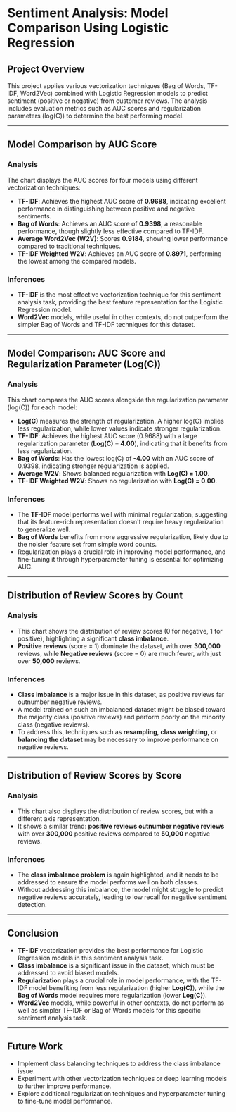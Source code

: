 # Sentiment Analysis: Model Comparison Using Logistic Regression

## Project Overview
This project applies various vectorization techniques (Bag of Words, TF-IDF, Word2Vec) combined with Logistic Regression models to predict sentiment (positive or negative) from customer reviews. The analysis includes evaluation metrics such as AUC scores and regularization parameters (log(C)) to determine the best performing model.

---

## Model Comparison by AUC Score

### Analysis
The chart displays the AUC scores for four models using different vectorization techniques:
- **TF-IDF**: Achieves the highest AUC score of **0.9688**, indicating excellent performance in distinguishing between positive and negative sentiments.
- **Bag of Words**: Achieves an AUC score of **0.9398**, a reasonable performance, though slightly less effective compared to TF-IDF.
- **Average Word2Vec (W2V)**: Scores **0.9184**, showing lower performance compared to traditional techniques.
- **TF-IDF Weighted W2V**: Achieves an AUC score of **0.8971**, performing the lowest among the compared models.

### Inferences
- **TF-IDF** is the most effective vectorization technique for this sentiment analysis task, providing the best feature representation for the Logistic Regression model.
- **Word2Vec** models, while useful in other contexts, do not outperform the simpler Bag of Words and TF-IDF techniques for this dataset.

---

## Model Comparison: AUC Score and Regularization Parameter (Log(C))

### Analysis
This chart compares the AUC scores alongside the regularization parameter (log(C)) for each model:
- **Log(C)** measures the strength of regularization. A higher log(C) implies less regularization, while lower values indicate stronger regularization.
- **TF-IDF**: Achieves the highest AUC score (0.9688) with a large regularization parameter (**Log(C) = 4.00**), indicating that it benefits from less regularization.
- **Bag of Words**: Has the lowest log(C) of **-4.00** with an AUC score of 0.9398, indicating stronger regularization is applied.
- **Average W2V**: Shows balanced regularization with **Log(C) = 1.00**.
- **TF-IDF Weighted W2V**: Shows no regularization with **Log(C) = 0.00**.

### Inferences
- The **TF-IDF** model performs well with minimal regularization, suggesting that its feature-rich representation doesn't require heavy regularization to generalize well.
- **Bag of Words** benefits from more aggressive regularization, likely due to the noisier feature set from simple word counts.
- Regularization plays a crucial role in improving model performance, and fine-tuning it through hyperparameter tuning is essential for optimizing AUC.

---

## Distribution of Review Scores by Count

### Analysis
- This chart shows the distribution of review scores (0 for negative, 1 for positive), highlighting a significant **class imbalance**.
- **Positive reviews** (score = 1) dominate the dataset, with over **300,000** reviews, while **Negative reviews** (score = 0) are much fewer, with just over **50,000** reviews.

### Inferences
- **Class imbalance** is a major issue in this dataset, as positive reviews far outnumber negative reviews.
- A model trained on such an imbalanced dataset might be biased toward the majority class (positive reviews) and perform poorly on the minority class (negative reviews).
- To address this, techniques such as **resampling**, **class weighting**, or **balancing the dataset** may be necessary to improve performance on negative reviews.

---

## Distribution of Review Scores by Score

### Analysis
- This chart also displays the distribution of review scores, but with a different axis representation.
- It shows a similar trend: **positive reviews outnumber negative reviews** with over **300,000** positive reviews compared to **50,000** negative reviews.

### Inferences
- The **class imbalance problem** is again highlighted, and it needs to be addressed to ensure the model performs well on both classes.
- Without addressing this imbalance, the model might struggle to predict negative reviews accurately, leading to low recall for negative sentiment detection.

---

## Conclusion

- **TF-IDF** vectorization provides the best performance for Logistic Regression models in this sentiment analysis task.
- **Class imbalance** is a significant issue in the dataset, which must be addressed to avoid biased models.
- **Regularization** plays a crucial role in model performance, with the TF-IDF model benefiting from less regularization (higher **Log(C)**), while the **Bag of Words** model requires more regularization (lower **Log(C)**).
- **Word2Vec** models, while powerful in other contexts, do not perform as well as simpler TF-IDF or Bag of Words models for this specific sentiment analysis task.

---

## Future Work
- Implement class balancing techniques to address the class imbalance issue.
- Experiment with other vectorization techniques or deep learning models to further improve performance.
- Explore additional regularization techniques and hyperparameter tuning to fine-tune model performance.

